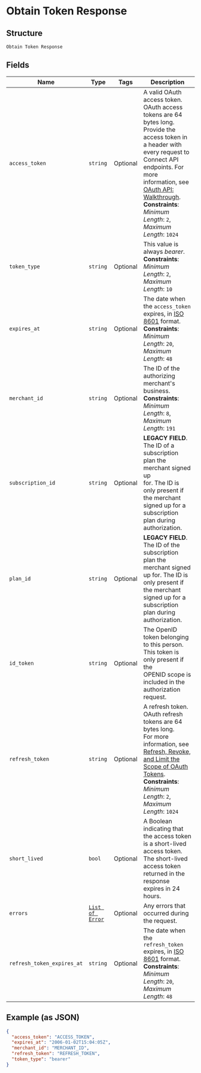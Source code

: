 
# Obtain Token Response

## Structure

`Obtain Token Response`

## Fields

| Name | Type | Tags | Description |
|  --- | --- | --- | --- |
| `access_token` | `string` | Optional | A valid OAuth access token. OAuth access tokens are 64 bytes long.<br>Provide the access token in a header with every request to Connect API<br>endpoints. For more information, see [OAuth API: Walkthrough](https://developer.squareup.com/docs/oauth-api/walkthrough).<br>**Constraints**: *Minimum Length*: `2`, *Maximum Length*: `1024` |
| `token_type` | `string` | Optional | This value is always _bearer_.<br>**Constraints**: *Minimum Length*: `2`, *Maximum Length*: `10` |
| `expires_at` | `string` | Optional | The date when the `access_token` expires, in [ISO 8601](http://www.iso.org/iso/home/standards/iso8601.htm) format.<br>**Constraints**: *Minimum Length*: `20`, *Maximum Length*: `48` |
| `merchant_id` | `string` | Optional | The ID of the authorizing merchant's business.<br>**Constraints**: *Minimum Length*: `8`, *Maximum Length*: `191` |
| `subscription_id` | `string` | Optional | __LEGACY FIELD__. The ID of a subscription plan the merchant signed up<br>for. The ID is only present if the merchant signed up for a subscription plan during authorization. |
| `plan_id` | `string` | Optional | __LEGACY FIELD__. The ID of the subscription plan the merchant signed<br>up for. The ID is only present if the merchant signed up for a subscription plan during<br>authorization. |
| `id_token` | `string` | Optional | The OpenID token belonging to this person. This token is only present if the<br>OPENID scope is included in the authorization request. |
| `refresh_token` | `string` | Optional | A refresh token. OAuth refresh tokens are 64 bytes long.<br>For more information, see [Refresh, Revoke, and Limit the Scope of OAuth Tokens](https://developer.squareup.com/docs/oauth-api/refresh-revoke-limit-scope).<br>**Constraints**: *Minimum Length*: `2`, *Maximum Length*: `1024` |
| `short_lived` | `bool` | Optional | A Boolean indicating that the access token is a short-lived access token.<br>The short-lived access token returned in the response expires in 24 hours. |
| `errors` | [`List of Error`](../../doc/models/error.md) | Optional | Any errors that occurred during the request. |
| `refresh_token_expires_at` | `string` | Optional | The date when the `refresh_token` expires, in [ISO 8601](http://www.iso.org/iso/home/standards/iso8601.htm) format.<br>**Constraints**: *Minimum Length*: `20`, *Maximum Length*: `48` |

## Example (as JSON)

```json
{
  "access_token": "ACCESS_TOKEN",
  "expires_at": "2006-01-02T15:04:05Z",
  "merchant_id": "MERCHANT_ID",
  "refresh_token": "REFRESH_TOKEN",
  "token_type": "bearer"
}
```

